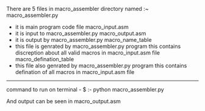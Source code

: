 
There are 5 files in macro_assembler directory named :~
macro_assembler.py
  - it is main program code file
macro_input.asm
  - it is input to macro_assembler.py
macro_output.asm
  - it is output by macro_assembler.py
macro_name_table
  - this file is genrated by macro_assembler.py program this contains discreption about all valid macros in macro_input.asm file
macro_defination_table
  - this file also genrated by macro_assembler.py program this contains defination of all macros in macro_input.asm file


----------------------------------------------------------------
command to run on terminal -
 $ :- python macro_assembler.py

And output can be seen in macro_output.asm
